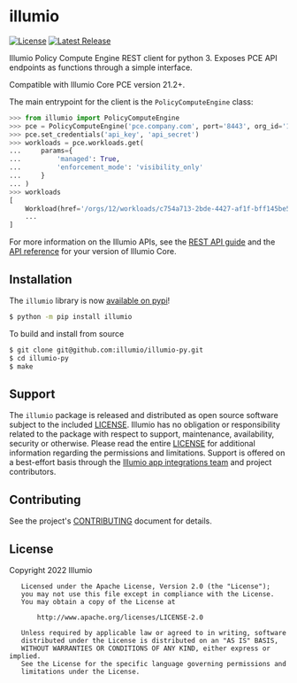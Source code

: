 # illumio  

[![License](https://img.shields.io/badge/License-Apache_2.0-blue.svg?color=orange)](https://opensource.org/licenses/Apache-2.0)
[![Latest Release](https://img.shields.io/github/v/release/illumio/illumio-py?label=Latest%20Release)](https://github.com/illumio/illumio-py/releases/latest)

Illumio Policy Compute Engine REST client for python 3. Exposes PCE API endpoints as functions through a simple interface.  

Compatible with Illumio Core PCE version 21.2+.  

The main entrypoint for the client is the `PolicyComputeEngine` class:  

```python
>>> from illumio import PolicyComputeEngine
>>> pce = PolicyComputeEngine('pce.company.com', port='8443', org_id='12')
>>> pce.set_credentials('api_key', 'api_secret')
>>> workloads = pce.workloads.get(
...     params={
...         'managed': True,
...         'enforcement_mode': 'visibility_only'
...     }
... )
>>> workloads
[
    Workload(href='/orgs/12/workloads/c754a713-2bde-4427-af1f-bff145be509b', ...),
    ...
]
```

For more information on the Illumio APIs, see the [REST API guide](https://docs.illumio.com/core/21.5/Content/LandingPages/Guides/rest-api.htm) and the [API reference](https://docs.illumio.com/core/21.5/API-Reference/index.html) for your version of Illumio Core.  

## Installation  

The `illumio` library is now [available on pypi](https://pypi.org/project/illumio/)!  

```sh
$ python -m pip install illumio
```

To build and install from source  

```sh
$ git clone git@github.com:illumio/illumio-py.git
$ cd illumio-py
$ make
```

## Support  

The `illumio` package is released and distributed as open source software subject to the included [LICENSE](https://github.com/illumio/illumio-py/blob/main/LICENSE). Illumio has no obligation or responsibility related to the package with respect to support, maintenance, availability, security or otherwise. Please read the entire [LICENSE](https://github.com/illumio/illumio-py/blob/main/LICENSE) for additional information regarding the permissions and limitations. Support is offered on a best-effort basis through the [Illumio app integrations team](mailto:app-integrations@illumio.com) and project contributors.  

## Contributing  

See the project's [CONTRIBUTING](https://github.com/illumio/illumio-py/blob/main/.github/CONTRIBUTING.md) document for details.  

## License  

Copyright 2022 Illumio  

```
   Licensed under the Apache License, Version 2.0 (the "License");
   you may not use this file except in compliance with the License.
   You may obtain a copy of the License at

       http://www.apache.org/licenses/LICENSE-2.0

   Unless required by applicable law or agreed to in writing, software
   distributed under the License is distributed on an "AS IS" BASIS,
   WITHOUT WARRANTIES OR CONDITIONS OF ANY KIND, either express or implied.
   See the License for the specific language governing permissions and
   limitations under the License.
```
